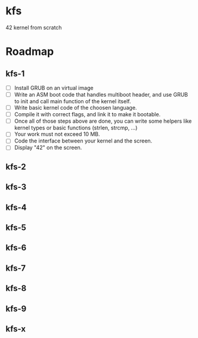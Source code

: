 # kfs
42 kernel from scratch

# Roadmap

## kfs-1

- [ ] Install GRUB on an virtual image
- [ ] Write an ASM boot code that handles multiboot header, and use GRUB to init and
call main function of the kernel itself.
- [ ] Write basic kernel code of the choosen language.
- [ ] Compile it with correct flags, and link it to make it bootable.
- [ ] Once all of those steps above are done, you can write some helpers like kernel types
or basic functions (strlen, strcmp, ...)
- [ ] Your work must not exceed 10 MB.
- [ ] Code the interface between your kernel and the screen.
- [ ] Display "42" on the screen.

## kfs-2

## kfs-3

## kfs-4

## kfs-5

## kfs-6

## kfs-7

## kfs-8

## kfs-9

## kfs-x

